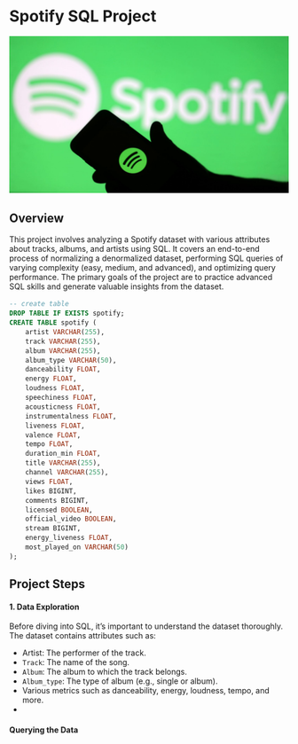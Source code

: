 # Spotify SQL Project
![](https://github.com/mina407/Spotify/blob/main/spotify_logo.jpg)

## Overview
This project involves analyzing a Spotify dataset with various attributes about tracks, albums, and artists using SQL. It covers an end-to-end process of normalizing a denormalized dataset, performing SQL queries of varying complexity (easy, medium, and advanced), and optimizing query performance. The primary goals of the project are to practice advanced SQL skills and generate valuable insights from the dataset.

```sql
-- create table
DROP TABLE IF EXISTS spotify;
CREATE TABLE spotify (
    artist VARCHAR(255),
    track VARCHAR(255),
    album VARCHAR(255),
    album_type VARCHAR(50),
    danceability FLOAT,
    energy FLOAT,
    loudness FLOAT,
    speechiness FLOAT,
    acousticness FLOAT,
    instrumentalness FLOAT,
    liveness FLOAT,
    valence FLOAT,
    tempo FLOAT,
    duration_min FLOAT,
    title VARCHAR(255),
    channel VARCHAR(255),
    views FLOAT,
    likes BIGINT,
    comments BIGINT,
    licensed BOOLEAN,
    official_video BOOLEAN,
    stream BIGINT,
    energy_liveness FLOAT,
    most_played_on VARCHAR(50)
);
```

## Project Steps

#### 1. Data Exploration
Before diving into SQL, it’s important to understand the dataset thoroughly. The dataset contains attributes such as:

* Artist: The performer of the track.
* `Track`: The name of the song.
* `Album`: The album to which the track belongs.
* `Album_type`: The type of album (e.g., single or album).
* Various metrics such as danceability, energy, loudness, tempo, and more.
* 
#### Querying the Data
